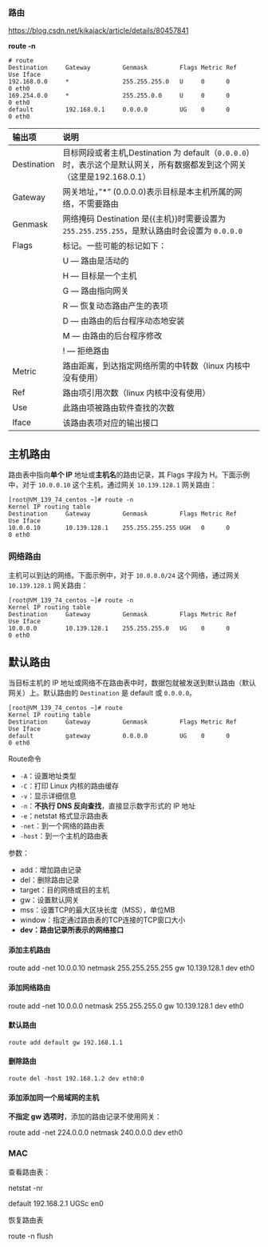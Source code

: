 ### 路由

https://blog.csdn.net/kikajack/article/details/80457841

**route -n**

```
# route
Destination     Gateway         Genmask         Flags Metric Ref    Use Iface
192.168.0.0     *               255.255.255.0   U     0      0        0 eth0
169.254.0.0     *               255.255.0.0     U     0      0        0 eth0
default         192.168.0.1     0.0.0.0         UG    0      0        0 eth0
```





| 输出项      | 说明                                                         |
| :---------- | :----------------------------------------------------------- |
| Destination | 目标网段或者主机,Destination 为 default（`0.0.0.0`）时，表示这个是默认网关，所有数据都发到这个网关（这里是192.168.0.1） |
| Gateway     | 网关地址，”*” (0.0.0.0)表示目标是本主机所属的网络，不需要路由 |
| Genmask     | 网络掩码  Destination 是{{主机}}时需要设置为 `255.255.255.255`，是默认路由时会设置为 `0.0.0.0` |
| Flags       | 标记。一些可能的标记如下：                                   |
|             | U — 路由是活动的                                             |
|             | H — 目标是一个主机                                           |
|             | G — 路由指向网关                                             |
|             | R — 恢复动态路由产生的表项                                   |
|             | D — 由路由的后台程序动态地安装                               |
|             | M — 由路由的后台程序修改                                     |
|             | ! — 拒绝路由                                                 |
| Metric      | 路由距离，到达指定网络所需的中转数（linux 内核中没有使用）   |
| Ref         | 路由项引用次数（linux 内核中没有使用）                       |
| Use         | 此路由项被路由软件查找的次数                                 |
| Iface       | 该路由表项对应的输出接口                                     |



## 主机路由

路由表中指向**单个 IP** 地址或**主机名**的路由记录，其 Flags 字段为 H。下面示例中，对于 `10.0.0.10` 这个主机，通过网关 `10.139.128.1` 网关路由：

```
[root@VM_139_74_centos ~]# route -n
Kernel IP routing table
Destination     Gateway         Genmask         Flags Metric Ref    Use Iface
10.0.0.10       10.139.128.1    255.255.255.255 UGH   0      0        0 eth0

```



### 网络路由

主机可以到达的网络。下面示例中，对于 `10.0.0.0/24` 这个网络，通过网关 `10.139.128.1` 网关路由：

```
[root@VM_139_74_centos ~]# route -n
Kernel IP routing table
Destination     Gateway         Genmask         Flags Metric Ref    Use Iface
10.0.0.0        10.139.128.1    255.255.255.0   UG    0      0        0 eth0

```



## 默认路由

当目标主机的 IP 地址或网络不在路由表中时，数据包就被发送到默认路由（默认网关）上。默认路由的 `Destination` 是 default 或 `0.0.0.0`。

```
[root@VM_139_74_centos ~]# route
Kernel IP routing table
Destination     Gateway         Genmask         Flags Metric Ref    Use Iface
default         gateway         0.0.0.0         UG    0      0        0 eth0

```



Route命令

- `-A`：设置地址类型
- `-C`：打印 Linux 内核的路由缓存
- `-v`：显示详细信息
- `-n`：**不执行 DNS 反向查找**，直接显示数字形式的 IP 地址
- `-e`：netstat 格式显示路由表
- `-net`：到一个网络的路由表
- `-host`：到一个主机的路由表



参数：

- add：增加路由记录
- del：删除路由记录
- target：目的网络或目的主机
- gw：设置默认网关
- mss：设置TCP的最大区块长度（MSS），单位MB
- window：指定通过路由表的TCP连接的TCP窗口大小
- **dev：路由记录所表示的网络接口**



#### 添加主机路由

route add -net 10.0.0.10 netmask 255.255.255.255 gw 10.139.128.1 dev eth0



#### 添加网络路由

 route add -net 10.0.0.0 netmask 255.255.255.0 gw 10.139.128.1 dev eth0



#### 默认路由

```
route add default gw 192.168.1.1
```



#### 删除路由

```
route del -host 192.168.1.2 dev eth0:0
```



#### 添加添加同一个局域网的主机

**不指定 gw 选项时**，添加的路由记录不使用网关：

route add -net 224.0.0.0 netmask 240.0.0.0 dev eth0







### MAC

查看路由表：

netstat -nr 

default            192.168.2.1        UGSc           en0

恢复路由表

route -n flush